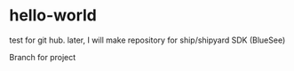 # hello-world
test for git hub. later, I will make repository for ship/shipyard SDK  (BlueSee)


Branch for project
